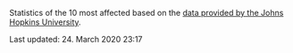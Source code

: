 
Statistics of the 10 most affected based on the [data provided by the Johns Hopkins University](https://github.com/CSSEGISandData/COVID-19).

Last updated: 24. March 2020 23:17
